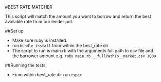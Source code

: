 #BEST RATE MATCHER

This script will match the amount you want to borrow and return the best available rate from our lender pot.

##Set up
* Make sure ruby is installed. 
* run ```bundle install``` from within the best_rate dir
* The script to run is main.rb with the arguments full path to csv file and the borrower amount e.g. 
 ```ruby main.rb __fullPathTo__market.csv 1000```

##Running the tests
* From within best_rate dir run ```rspec```